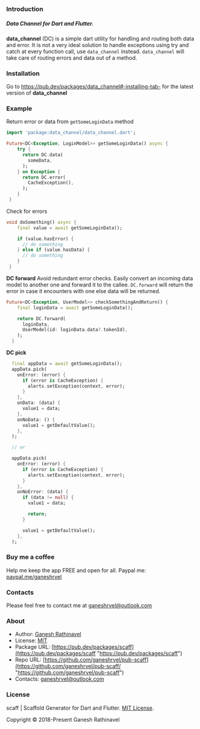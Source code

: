 ### Introduction

##### Data Channel for Dart and Flutter.

**data_channel**  (DC) is a simple dart utility for handling and routing both data and error.
It is not a very ideal solution to handle exceptions using try and catch at every function call, use `data_channel` instead. `data_channel` will take care of routing errors and data out of a method.

### Installation

Go to https://pub.dev/packages/data_channel#-installing-tab- for the latest version of **data_channel**

### Example

Return error or data from `getSomeLoginData` method
```dart
import 'package:data_channel/data_channel.dart';

Future<DC<Exception, LoginModel>> getSomeLoginData() async {
    try {
      return DC.data(
        someData,
      );
    } on Exception {
      return DC.error(
        CacheException(),
      );
    }
 }
```

Check for errors

```dart
void doSomething() async {
    final value = await getSomeLoginData();

    if (value.hasError) {
      // do something
    } else if (value.hasData) {
      // do something
    }
 }
```

**DC forward**
Avoid redundant error checks. Easily convert an incoming data model to another one and forward it to the callee. `DC.forward` will return the error in case it encounters with one else data will be returned.
```dart
Future<DC<Exception, UserModel>> checkSomethingAndReturn() {
    final loginData = await getSomeLoginData();

    return DC.forward(
      loginData,
      UserModel(id: loginData.data?.tokenId),
    );
  }
```

**DC pick**

```dart
  final appData = await getSomeLoginData();
  appData.pick(
    onError: (error) {
      if (error is CacheException) {
        alerts.setException(context, error);
      }
    },
    onData: (data) {
      value1 = data;
    },
    onNoData: () {
      value1 = getDefaultValue();
    },
  );

  // or

  appData.pick(
    onError: (error) {
      if (error is CacheException) {
        alerts.setException(context, error);
      }
    },
    onNoError: (data) {
      if (data != null) {
        value1 = data;

        return;
      }

      value1 = getDefaultValue();
    },
  );
```


### Buy me a coffee
Help me keep the app FREE and open for all.
Paypal me: [paypal.me/ganeshrvel](https://paypal.me/ganeshrvel "paypal.me/ganeshrvel")

### Contacts
Please feel free to contact me at ganeshrvel@outlook.com

### About

- Author: [Ganesh Rathinavel](https://www.linkedin.com/in/ganeshrvel "Ganesh Rathinavel")
- License: [MIT](https://github.com/ganeshrvel/openmtp/blob/master/LICENSE "MIT")
- Package URL: [https://pub.dev/packages/scaff](https://pub.dev/packages/scaff "https://pub.dev/packages/scaff")
- Repo URL: [https://github.com/ganeshrvel/pub-scaff](https://github.com/ganeshrvel/pub-scaff/ "https://github.com/ganeshrvel/pub-scaff")
- Contacts: ganeshrvel@outlook.com

### License
scaff | Scaffold Generator for Dart and Flutter. [MIT License](https://github.com/ganeshrvel/pub-scaff/blob/master/LICENSE "MIT License").

Copyright © 2018-Present Ganesh Rathinavel
